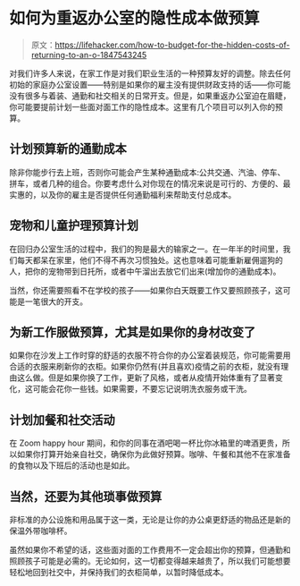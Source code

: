 # 如何为重返办公室的隐性成本做预算

> 原文：<https://lifehacker.com/how-to-budget-for-the-hidden-costs-of-returning-to-an-o-1847543245>

对我们许多人来说，在家工作是对我们职业生活的一种预算友好的调整。除去任何初始的家庭办公室设置——特别是如果你的雇主没有提供财政支持的话——你可能没有很多与着装、通勤和社交相关的日常开支。但是，如果重返办公室迫在眉睫，你可能要提前计划一些面对面工作的隐性成本。这里有几个项目可以列入你的预算。



## 计划预算新的通勤成本

除非你能步行去上班，否则你可能会产生某种通勤成本:公共交通、汽油、停车、拼车，或者几种的组合。你要考虑什么对你现在的情况来说是可行的、方便的、最实惠的，以及你的雇主是否提供任何通勤福利来帮助支付总成本。

## 宠物和儿童护理预算计划

在回归办公室生活的过程中，我们的狗是最大的输家之一。在一年半的时间里，我们每天都呆在家里，他们不得不再次习惯独处。这也意味着可能重新雇佣遛狗的人，把你的宠物带到日托所，或者中午溜出去放它们出来(增加你的通勤成本)。

当然，你还需要照看不在学校的孩子——如果你白天既要工作又要照顾孩子，这可能是一笔很大的开支。

## 为新工作服做预算，尤其是如果你的身材改变了

如果你在沙发上工作时穿的舒适的衣服不符合你的办公室着装规范，你可能需要用合适的衣服来刷新你的衣柜。如果你仍然有(并且喜欢)疫情之前的衣柜，就没有理由这么做。但是如果你换了工作，更新了风格，或者从疫情开始体重有了显著变化，这可能会花你一些钱。如果需要，不要忘记说明洗衣服务或干洗。

## 计划加餐和社交活动

在 Zoom happy hour 期间，和你的同事在酒吧喝一杯比你冰箱里的啤酒更贵，所以如果你打算开始亲自社交，确保你为此做好预算。咖啡、午餐和其他不在家准备的食物以及下班后的活动也是如此。

## 当然，还要为其他琐事做预算

非标准的办公设施和用品属于这一类，无论是让你的办公桌更舒适的物品还是新的保温外带咖啡杯。

虽然如果你不希望的话，这些面对面的工作费用不一定会超出你的预算，但通勤和照顾孩子可能是必需的。无论如何，这一切都变得越来越贵了，所以我们可能想要轻松地回到社交中，并保持我们的衣柜简单，以暂时降低成本。